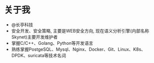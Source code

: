 # 关于我

- @长亭科技
- 安全开发、安全策略, 主要是WEB安全方向, 现在语义分析引擎(内部名称Skynet)主要开发维护者
- 掌握C/C++、Golang、Python等开发语言
- 熟练掌握PostgeSQL、Mysql、Nginx、Docker、Git、Linux、K8s、DPDK、suricata等技术名词
